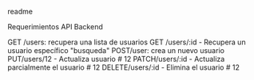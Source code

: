 readme

Requerimientos API Backend

GET /users: recupera una lista de usuarios
GET /users/:id - Recupera un usuario específico "busqueda"
POST/user: crea un nuevo usuario
PUT/users/12 - Actualiza usuario # 12
PATCH/users/:id - Actualiza parcialmente el usuario # 12
DELETE/users/:id - Elimina el usuario # 12
